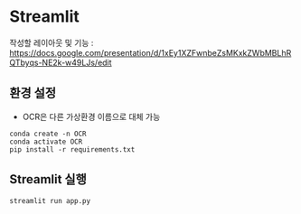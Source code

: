 # Streamlit

작성할 레이아웃 및 기능 : https://docs.google.com/presentation/d/1xEy1XZFwnbeZsMKxkZWbMBLhRQTbyqs-NE2k-w49LJs/edit

## 환경 설정

- OCR은 다른 가상환경 이름으로 대체 가능
```
conda create -n OCR
conda activate OCR
pip install -r requirements.txt
```

## Streamlit 실행
```
streamlit run app.py
```
